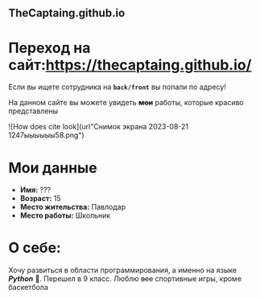 ## TheCaptaing.github.io
# Переход на сайт:https://thecaptaing.github.io/

Если вы ищете сотрудника на **`back/front`** вы попали по адресу!

На данном сайте вы можете увидеть ~~**мои**~~ работы, которые красиво представлены 

![How does cite look](url"Снимок экрана 2023-08-21 1247ыыыыыы58.png")

# Мои данные
+ **Имя:** ???
+ **Возраст:** 15
+ **Место жительства:** Павлодар
+ **Место работы:** Школьник

# О себе:
Хочу развиться в области программирования, а именно на языке ***Python*** 🐍. Перешел в 9 класс. Люблю ~~все~~ спортивные игры, кроме баскетбола
